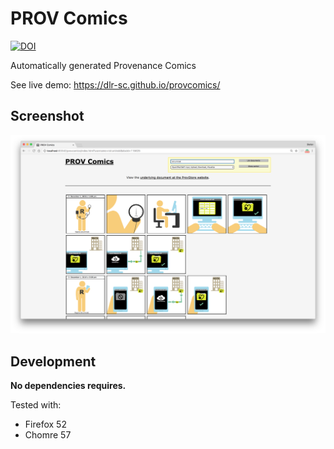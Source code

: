 # PROV Comics

[![DOI](https://zenodo.org/badge/81369441.svg)](https://zenodo.org/badge/latestdoi/81369441)

Automatically generated Provenance Comics

See live demo: https://dlr-sc.github.io/provcomics/


## Screenshot
![Screenshot](./Screenshot.png)


## Development

**No dependencies requires.**

Tested with:

* Firefox 52
* Chomre 57

